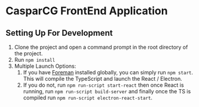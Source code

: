 # CasparCG FrontEnd Application

## Setting Up For Development

1. Clone the project and open a command prompt in the root directory of the project.
2. Run `npm install`
3. Multiple Launch Options:
   1. If you have [Foreman](https://www.npmjs.com/package/foreman) installed globally, you can simply run `npm start`. This will compile the TypeScript and launch the React / Electron.
   2. If you do not, run `npm run-script start-react` then once React is running, run `npm run-script build-server` and finally once the TS is compiled run `npm run-script electron-react-start`.